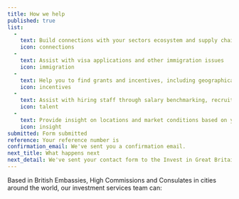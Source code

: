 ```yaml
---
title: How we help
published: true
list: 
  - 
    text: Build connections with your sectors ecosystem and supply chain
    icon: connections
  - 
    text: Assist with visa applications and other immigration issues
    icon: immigration 
  - 
    text: Help you to find grants and incentives, including geographical clusters
    icon: incentives
  - 
    text: Assist with hiring staff through salary benchmarking, recruitment, retention and training
    icon: talent
  - 
    text: Provide insight on locations and market conditions based on your needs
    icon: insight
submitted: Form submitted
reference: Your reference number is
confirmation_email: We've sent you a confirmation email.
next_title: What happens next
next_detail: We've sent your contact form to the Invest in Great Britain agents. They will be in touch soon.
---
```

Based in British Embassies, High Commissions and Consulates in cities around the world, our investment services team can:
